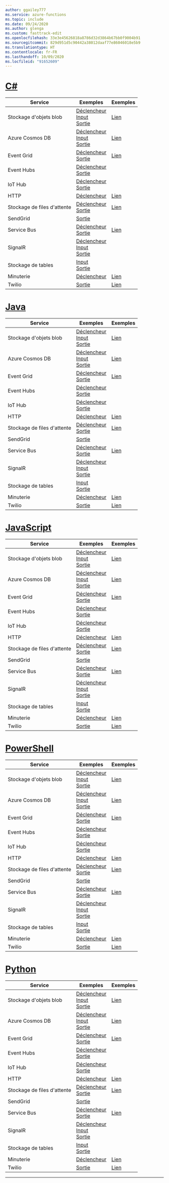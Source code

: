 ```yaml
---
author: ggailey777
ms.service: azure-functions
ms.topic: include
ms.date: 09/24/2020
ms.author: glenga
ms.custom: fasttrack-edit
ms.openlocfilehash: 33e3e45626818a8786d32d3864b67bb0f9004b91
ms.sourcegitcommit: 829d951d5c90442a38012daaf77e86046018e5b9
ms.translationtype: HT
ms.contentlocale: fr-FR
ms.lasthandoff: 10/09/2020
ms.locfileid: "91652609"
---
```

# <a name="c"></a>[C#](#tab/csharp)

| Service | Exemples | Exemples |
| ---- | ----- | ------ | 
| Stockage d'objets blob | [Déclencheur](../articles/azure-functions/functions-bindings-storage-blob-trigger.md?tabs=csharp#example)<br/>[Input](../articles/azure-functions/functions-bindings-storage-blob-input.md?tabs=csharp#example)<br/>[Sortie](../articles/azure-functions/functions-bindings-storage-blob-output.md?tabs=csharp#example) | [Lien](https://www.serverlesslibrary.net/?technology=Blob%20Storage&language=C%23) |
| Azure Cosmos DB |[Déclencheur](../articles/azure-functions/functions-bindings-cosmosdb-v2-trigger.md?tabs=csharp#example)<br/>[Input](../articles/azure-functions/functions-bindings-cosmosdb-v2-input.md?tabs=csharp#example)<br/>[Sortie](../articles/azure-functions/functions-bindings-cosmosdb-v2-output.md?tabs=csharp#example) | [Lien](https://www.serverlesslibrary.net/?technology=Cosmos%2CCosmos%20DB&language=C%23) |
| Event Grid |[Déclencheur](../articles/azure-functions/functions-bindings-event-grid-trigger.md?tabs=csharp#example)<br/>[Sortie](../articles/azure-functions/functions-bindings-event-grid-output.md?tabs=csharp#example) | [Lien](https://www.serverlesslibrary.net/?technology=Event%20Grid&language=C%23) |
| Event Hubs |[Déclencheur](../articles/azure-functions/functions-bindings-event-hubs-trigger.md?tabs=csharp#example)<br/>[Sortie](../articles/azure-functions/functions-bindings-event-hubs-output.md?tabs=csharp#example) | |
| IoT Hub |[Déclencheur](../articles/azure-functions/functions-bindings-event-iot-trigger.md?tabs=csharp#example)<br/>[Sortie](../articles/azure-functions/functions-bindings-event-iot-output.md?tabs=csharp#example) | |
| HTTP |[Déclencheur](../articles/azure-functions/functions-bindings-http-webhook-trigger.md?tabs=csharp#example) | [Lien](https://www.serverlesslibrary.net/?language=C%23&filtertext=http) |
| Stockage de files d'attente | [Déclencheur](../articles/azure-functions/functions-bindings-storage-queue-trigger.md?tabs=csharp#example)<br/>[Sortie](../articles/azure-functions/functions-bindings-storage-queue-output.md?tabs=csharp#example) | [Lien](https://www.serverlesslibrary.net/?technology=Storage%20Queue&language=C%23) |
| SendGrid | [Sortie](../articles/azure-functions/functions-bindings-sendgrid.md?tabs=csharp#example) | |
| Service Bus |[Déclencheur](../articles/azure-functions/functions-bindings-service-bus-trigger.md?tabs=csharp#example)<br/>[Sortie](../articles/azure-functions/functions-bindings-service-bus-output.md?tabs=csharp#example) | [Lien](https://www.serverlesslibrary.net/?technology=Service%20Bus%20Queue&language=C%23) |
| SignalR| [Déclencheur](../articles/azure-functions/functions-bindings-signalr-service-trigger.md?tabs=csharp#example)<br/>[Input](../articles/azure-functions/functions-bindings-signalr-service-input.md?tabs=csharp#example)<br/>[Sortie](../articles/azure-functions/functions-bindings-signalr-service-output.md?tabs=csharp) | |
| Stockage de tables| [Input](../articles/azure-functions/functions-bindings-storage-table.md?tabs=csharp#input)<br/>[Sortie](../articles/azure-functions/functions-bindings-storage-table.md?tabs=csharp#output) | |
| Minuterie | [Déclencheur](../articles/azure-functions/functions-bindings-timer.md?tabs=csharp#example) | [Lien](https://www.serverlesslibrary.net/?language=C%23&filtertext=timer) |
| Twilio | [Sortie](../articles/azure-functions/functions-bindings-twilio.md?tabs=csharp#example---functions-2x-and-higher) | [Lien](https://www.serverlesslibrary.net/?language=C%23&filtertext=twilio) |

# <a name="java"></a>[Java](#tab/java)

| Service | Exemples | Exemples |
| ---- | ----- | ------ | 
| Stockage d'objets blob | [Déclencheur](../articles/azure-functions/functions-bindings-storage-blob-trigger.md?tabs=java#example)<br/>[Input](../articles/azure-functions/functions-bindings-storage-blob-input.md?tabs=java#example)<br/>[Sortie](../articles/azure-functions/functions-bindings-storage-blob-output.md?tabs=java#example) | [Lien](https://www.serverlesslibrary.net/?technology=Blob%20Storage&language=Java) |
| Azure Cosmos DB |[Déclencheur](../articles/azure-functions/functions-bindings-cosmosdb-v2-trigger.md?tabs=java#example)<br/>[Input](../articles/azure-functions/functions-bindings-cosmosdb-v2-input.md?tabs=java#example)<br/>[Sortie](../articles/azure-functions/functions-bindings-cosmosdb-v2-output.md?tabs=java#example) | [Lien](https://www.serverlesslibrary.net/?technology=Cosmos%2CCosmos%20DB&language=Java) |
| Event Grid |[Déclencheur](../articles/azure-functions/functions-bindings-event-grid-trigger.md?tabs=java#example)<br/>[Sortie](../articles/azure-functions/functions-bindings-event-grid-output.md?tabs=java#example) | [Lien](https://www.serverlesslibrary.net/?technology=Event%20Grid&language=Java) |
| Event Hubs |[Déclencheur](../articles/azure-functions/functions-bindings-event-hubs-trigger.md?tabs=java#example)<br/>[Sortie](../articles/azure-functions/functions-bindings-event-hubs-output.md?tabs=java#example) | |
| IoT Hub |[Déclencheur](../articles/azure-functions/functions-bindings-event-iot-trigger.md?tabs=java#example)<br/>[Sortie](../articles/azure-functions/functions-bindings-event-iot-output.md?tabs=java#example) | |
| HTTP |[Déclencheur](../articles/azure-functions/functions-bindings-http-webhook-trigger.md?tabs=java#example) | [Lien](https://www.serverlesslibrary.net/?language=Java&filtertext=http) |
| Stockage de files d'attente | [Déclencheur](../articles/azure-functions/functions-bindings-storage-queue-trigger.md?tabs=java#example)<br/>[Sortie](../articles/azure-functions/functions-bindings-storage-queue-output.md?tabs=java#example) | [Lien](https://www.serverlesslibrary.net/?technology=Storage%20Queue&language=Java) |
| SendGrid | [Sortie](../articles/azure-functions/functions-bindings-sendgrid.md?tabs=java#example) | |
| Service Bus |[Déclencheur](../articles/azure-functions/functions-bindings-service-bus-trigger.md?tabs=java#example)<br/>[Sortie](../articles/azure-functions/functions-bindings-service-bus-output.md?tabs=java#example) | [Lien](https://www.serverlesslibrary.net/?technology=Service%20Bus%20Queue&language=Java) |
| SignalR| [Déclencheur](../articles/azure-functions/functions-bindings-signalr-service-trigger.md?tabs=java#example)<br/>[Input](../articles/azure-functions/functions-bindings-signalr-service-input.md?tabs=java#example)<br/>[Sortie](../articles/azure-functions/functions-bindings-signalr-service-output.md?tabs=java) | |
| Stockage de tables| [Input](../articles/azure-functions/functions-bindings-storage-table.md?tabs=java#input)<br/>[Sortie](../articles/azure-functions/functions-bindings-storage-table.md?tabs=java#output) | |
| Minuterie | [Déclencheur](../articles/azure-functions/functions-bindings-timer.md?tabs=java#example) | [Lien](https://www.serverlesslibrary.net/?language=Java&filtertext=timer) |
| Twilio | [Sortie](../articles/azure-functions/functions-bindings-twilio.md?tabs=java#example---functions-2x-and-higher) | [Lien](https://www.serverlesslibrary.net/?language=Java&filtertext=twilio) |

# <a name="javascript"></a>[JavaScript](#tab/javascript)

| Service | Exemples | Exemples |
| ---- | ----- | ------ | 
| Stockage d'objets blob | [Déclencheur](../articles/azure-functions/functions-bindings-storage-blob-trigger.md?tabs=javascript#example)<br/>[Input](../articles/azure-functions/functions-bindings-storage-blob-input.md?tabs=javascript#example)<br/>[Sortie](../articles/azure-functions/functions-bindings-storage-blob-output.md?tabs=javascript#example) | [Lien](https://www.serverlesslibrary.net/?technology=Blob%20Storage&language=JavaScript) |
| Azure Cosmos DB |[Déclencheur](../articles/azure-functions/functions-bindings-cosmosdb-v2-trigger.md?tabs=javascript#example)<br/>[Input](../articles/azure-functions/functions-bindings-cosmosdb-v2-input.md?tabs=javascript#example)<br/>[Sortie](../articles/azure-functions/functions-bindings-cosmosdb-v2-output.md?tabs=javascript#example) | [Lien](https://www.serverlesslibrary.net/?technology=Cosmos%2CCosmos%20DB&language=JavaScript) |
| Event Grid |[Déclencheur](../articles/azure-functions/functions-bindings-event-grid-trigger.md?tabs=javascript#example)<br/>[Sortie](../articles/azure-functions/functions-bindings-event-grid-output.md?tabs=javascript#example) | [Lien](https://www.serverlesslibrary.net/?technology=Event%20Grid&language=JavaScript) |
| Event Hubs |[Déclencheur](../articles/azure-functions/functions-bindings-event-hubs-trigger.md?tabs=javascript#example)<br/>[Sortie](../articles/azure-functions/functions-bindings-event-hubs-output.md?tabs=javascript#example) | |
| IoT Hub |[Déclencheur](../articles/azure-functions/functions-bindings-event-iot-trigger.md?tabs=javascript#example)<br/>[Sortie](../articles/azure-functions/functions-bindings-event-iot-output.md?tabs=javascript#example) | |
| HTTP |[Déclencheur](../articles/azure-functions/functions-bindings-http-webhook-trigger.md?tabs=javascript#example) | [Lien](https://www.serverlesslibrary.net/?language=JavaScript&filtertext=http) |
| Stockage de files d'attente | [Déclencheur](../articles/azure-functions/functions-bindings-storage-queue-trigger.md?tabs=javascript#example)<br/>[Sortie](../articles/azure-functions/functions-bindings-storage-queue-output.md?tabs=javascript#example) | [Lien](https://www.serverlesslibrary.net/?technology=Storage%20Queue&language=JavaScript) |
| SendGrid | [Sortie](../articles/azure-functions/functions-bindings-sendgrid.md?tabs=javascript#example) | |
| Service Bus |[Déclencheur](../articles/azure-functions/functions-bindings-service-bus-trigger.md?tabs=javascript#example)<br/>[Sortie](../articles/azure-functions/functions-bindings-service-bus-output.md?tabs=javascript#example) | [Lien](https://www.serverlesslibrary.net/?technology=Service%20Bus%20Queue&language=JavaScript) |
| SignalR| [Déclencheur](../articles/azure-functions/functions-bindings-signalr-service-trigger.md?tabs=javascript#example)<br/>[Input](../articles/azure-functions/functions-bindings-signalr-service-input.md?tabs=javascript#example)<br/>[Sortie](../articles/azure-functions/functions-bindings-signalr-service-output.md?tabs=javascript) | |
| Stockage de tables| [Input](../articles/azure-functions/functions-bindings-storage-table.md?tabs=javascript#input)<br/>[Sortie](../articles/azure-functions/functions-bindings-storage-table.md?tabs=javascript#output) | |
| Minuterie | [Déclencheur](../articles/azure-functions/functions-bindings-timer.md?tabs=javascript#example) | [Lien](https://www.serverlesslibrary.net/?language=JavaScript&filtertext=timer) |
| Twilio | [Sortie](../articles/azure-functions/functions-bindings-twilio.md?tabs=javascript#example---functions-2x-and-higher) | [Lien](https://www.serverlesslibrary.net/?language=JavaScript&filtertext=twilio) |

# <a name="powershell"></a>[PowerShell](#tab/powershell)

| Service | Exemples | Exemples |
| ---- | ----- | ------ | 
| Stockage d'objets blob | [Déclencheur](../articles/azure-functions/functions-bindings-storage-blob-trigger.md?tabs=powershell#example)<br/>[Input](../articles/azure-functions/functions-bindings-storage-blob-input.md?tabs=powershell#example)<br/>[Sortie](../articles/azure-functions/functions-bindings-storage-blob-output.md?tabs=powershell#example) | [Lien](https://www.serverlesslibrary.net/?technology=Blob%20Storage&language=PowerShell) |
| Azure Cosmos DB |[Déclencheur](../articles/azure-functions/functions-bindings-cosmosdb-v2-trigger.md?tabs=powershell#example)<br/>[Input](../articles/azure-functions/functions-bindings-cosmosdb-v2-input.md?tabs=powershell#example)<br/>[Sortie](../articles/azure-functions/functions-bindings-cosmosdb-v2-output.md?tabs=powershell#example) | [Lien](https://www.serverlesslibrary.net/?technology=Cosmos%2CCosmos%20DB&language=PowerShell) |
| Event Grid |[Déclencheur](../articles/azure-functions/functions-bindings-event-grid-trigger.md?tabs=powershell#example)<br/>[Sortie](../articles/azure-functions/functions-bindings-event-grid-output.md?tabs=powershell#example) | [Lien](https://www.serverlesslibrary.net/?technology=Event%20Grid&language=PowerShell) |
| Event Hubs |[Déclencheur](../articles/azure-functions/functions-bindings-event-hubs-trigger.md?tabs=powershell#example)<br/>[Sortie](../articles/azure-functions/functions-bindings-event-hubs-output.md?tabs=powershell#example) | |
| IoT Hub |[Déclencheur](../articles/azure-functions/functions-bindings-event-iot-trigger.md?tabs=powershell#example)<br/>[Sortie](../articles/azure-functions/functions-bindings-event-iot-output.md?tabs=powershell#example) | |
| HTTP |[Déclencheur](../articles/azure-functions/functions-bindings-http-webhook-trigger.md?tabs=powershell#example) | [Lien](https://www.serverlesslibrary.net/?language=PowerShell&filtertext=http) |
| Stockage de files d'attente | [Déclencheur](../articles/azure-functions/functions-bindings-storage-queue-trigger.md?tabs=powershell#example)<br/>[Sortie](../articles/azure-functions/functions-bindings-storage-queue-output.md?tabs=powershell#example) | [Lien](https://www.serverlesslibrary.net/?technology=Storage%20Queue&language=PowerShell) |
| SendGrid | [Sortie](../articles/azure-functions/functions-bindings-sendgrid.md?tabs=powershell#example) | |
| Service Bus |[Déclencheur](../articles/azure-functions/functions-bindings-service-bus-trigger.md?tabs=powershell#example)<br/>[Sortie](../articles/azure-functions/functions-bindings-service-bus-output.md?tabs=powershell#example) | [Lien](https://www.serverlesslibrary.net/?technology=Service%20Bus%20Queue&language=PowerShell) |
| SignalR| [Déclencheur](../articles/azure-functions/functions-bindings-signalr-service-trigger.md?tabs=powershell#example)<br/>[Input](../articles/azure-functions/functions-bindings-signalr-service-input.md?tabs=powershell#example)<br/>[Sortie](../articles/azure-functions/functions-bindings-signalr-service-output.md?tabs=powershell) | |
| Stockage de tables| [Input](../articles/azure-functions/functions-bindings-storage-table.md?tabs=powershell#input)<br/>[Sortie](../articles/azure-functions/functions-bindings-storage-table.md?tabs=powershell#output) | |
| Minuterie | [Déclencheur](../articles/azure-functions/functions-bindings-timer.md?tabs=powershell#example) | [Lien](https://www.serverlesslibrary.net/?language=PowerShell&filtertext=timer) |
| Twilio | [Sortie](../articles/azure-functions/functions-bindings-twilio.md?tabs=powershell#example---functions-2x-and-higher) | [Lien](https://www.serverlesslibrary.net/?language=PowerShell&filtertext=twilio) |

# <a name="python"></a>[Python](#tab/python)

| Service | Exemples | Exemples |
| ---- | ----- | ------ | 
| Stockage d'objets blob | [Déclencheur](../articles/azure-functions/functions-bindings-storage-blob-trigger.md?tabs=python#example)<br/>[Input](../articles/azure-functions/functions-bindings-storage-blob-input.md?tabs=python#example)<br/>[Sortie](../articles/azure-functions/functions-bindings-storage-blob-output.md?tabs=python#example) | [Lien](https://www.serverlesslibrary.net/?technology=Blob%20Storage&language=Python) |
| Azure Cosmos DB |[Déclencheur](../articles/azure-functions/functions-bindings-cosmosdb-v2-trigger.md?tabs=python#example)<br/>[Input](../articles/azure-functions/functions-bindings-cosmosdb-v2-input.md?tabs=python#example)<br/>[Sortie](../articles/azure-functions/functions-bindings-cosmosdb-v2-output.md?tabs=python#example) | [Lien](https://www.serverlesslibrary.net/?technology=Cosmos%2CCosmos%20DB&language=Python) |
| Event Grid |[Déclencheur](../articles/azure-functions/functions-bindings-event-grid-trigger.md?tabs=python#example)<br/>[Sortie](../articles/azure-functions/functions-bindings-event-grid-output.md?tabs=python#example) | [Lien](https://www.serverlesslibrary.net/?technology=Event%20Grid&language=Python) |
| Event Hubs |[Déclencheur](../articles/azure-functions/functions-bindings-event-hubs-trigger.md?tabs=python#example)<br/>[Sortie](../articles/azure-functions/functions-bindings-event-hubs-output.md?tabs=python#example) | |
| IoT Hub |[Déclencheur](../articles/azure-functions/functions-bindings-event-iot-trigger.md?tabs=python#example)<br/>[Sortie](../articles/azure-functions/functions-bindings-event-iot-output.md?tabs=python#example) | |
| HTTP |[Déclencheur](../articles/azure-functions/functions-bindings-http-webhook-trigger.md?tabs=python#example) | [Lien](https://www.serverlesslibrary.net/?language=Python&filtertext=http) |
| Stockage de files d'attente | [Déclencheur](../articles/azure-functions/functions-bindings-storage-queue-trigger.md?tabs=python#example)<br/>[Sortie](../articles/azure-functions/functions-bindings-storage-queue-output.md?tabs=python#example) | [Lien](https://www.serverlesslibrary.net/?technology=Storage%20Queue&language=Python) |
| SendGrid | [Sortie](../articles/azure-functions/functions-bindings-sendgrid.md?tabs=python#example) | |
| Service Bus |[Déclencheur](../articles/azure-functions/functions-bindings-service-bus-trigger.md?tabs=python#example)<br/>[Sortie](../articles/azure-functions/functions-bindings-service-bus-output.md?tabs=python#example) | [Lien](https://www.serverlesslibrary.net/?technology=Service%20Bus%20Queue&language=Python) |
| SignalR| [Déclencheur](../articles/azure-functions/functions-bindings-signalr-service-trigger.md?tabs=python#example)<br/>[Input](../articles/azure-functions/functions-bindings-signalr-service-input.md?tabs=python#example)<br/>[Sortie](../articles/azure-functions/functions-bindings-signalr-service-output.md?tabs=python) | |
| Stockage de tables| [Input](../articles/azure-functions/functions-bindings-storage-table.md?tabs=python#input)<br/>[Sortie](../articles/azure-functions/functions-bindings-storage-table.md?tabs=python#output) | |
| Minuterie | [Déclencheur](../articles/azure-functions/functions-bindings-timer.md?tabs=python#example) | [Lien](https://www.serverlesslibrary.net/?language=Python&filtertext=timer) |
| Twilio | [Sortie](../articles/azure-functions/functions-bindings-twilio.md?tabs=python#example---functions-2x-and-higher) | [Lien](https://www.serverlesslibrary.net/?language=Python&filtertext=twilio) |

---

